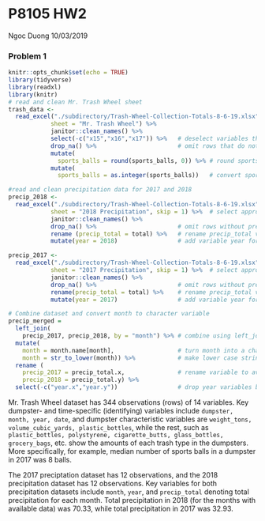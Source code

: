 P8105 HW2
================
Ngoc Duong
10/03/2019

### Problem 1

``` r
knitr::opts_chunk$set(echo = TRUE)
library(tidyverse)
library(readxl)
library(knitr)
# read and clean Mr. Trash Wheel sheet
trash_data <- 
  read_excel("./subdirectory/Trash-Wheel-Collection-Totals-8-6-19.xlsx",
            sheet = "Mr. Trash Wheel") %>%
            janitor::clean_names() %>%
            select(-c("x15","x16","x17")) %>%   # deselect variables that don't give useful information and have too many NA's
            drop_na() %>%                       # omit rows that do not include dumpster specific data
            mutate(       
              sports_balls = round(sports_balls, 0)) %>% # round sports_balls to nearest integers
            mutate(
              sports_balls = as.integer(sports_balls))   # convert sports_balls into an integer variable
```

``` r
#read and clean precipitation data for 2017 and 2018
precip_2018 <- 
  read_excel("./subdirectory/Trash-Wheel-Collection-Totals-8-6-19.xlsx",
            sheet = "2018 Precipitation", skip = 1) %>%  # select appropriate sheet, load, and skip first header/row because it doesn't contain info 
            janitor::clean_names() %>%
            drop_na() %>%                       # omit rows without precipitation data 
            rename (precip_total = total) %>%   # rename precip_total variable 
            mutate(year = 2018)                 # add variable year for 2018

precip_2017 <- 
  read_excel("./subdirectory/Trash-Wheel-Collection-Totals-8-6-19.xlsx",
            sheet = "2017 Precipitation", skip = 1) %>%  # select appropriate sheet, load, and skip first header/row because it doesn't contain info 
            janitor::clean_names() %>%          
            drop_na() %>%                       # omit rows without precipitation data 
            rename(precip_total = total) %>%    # rename precip_total variable 
            mutate(year = 2017)                 # add variable year for 2017

# Combine dataset and convert month to character variable
precip_merged = 
  left_join(
    precip_2017, precip_2018, by = "month") %>% # combine using left_join
  mutate(
    month = month.name[month],                  # turn month into a character variable using month.name[] 
    month = str_to_lower(month)) %>%            # make lower case strings (to standardize across datasets)
  rename (
    precip_2017 = precip_total.x,               # rename variable to avoid year confusion
    precip_2018 = precip_total.y) %>% 
  select(-c("year.x","year.y"))                 # drop year variables because not necessary and can be confusing 
```

Mr. Trash Wheel dataset has 344 observations (rows) of 14 variables. Key
dumpster- and time-specific (identifying) variables include `dumpster,
month, year, date`, and dumpster characteristic variables are
`weight_tons, volume_cubic_yards, plastic_bottles`, while the rest, such
as `plastic_bottles, polystyrene, cigarette_butts, glass_bottles,
grocery_bags`, etc. show the amounts of each trash type in the
dumpsters. More specifically, for example, median number of sports balls
in a dumpster in 2017 was 8 balls.

The 2017 preciptation dataset has 12 observations, and the 2018
precipitation dataset has 12 observations. Key variables for both
precipitation datasets include `month`, `year`, and `precip_total`
denoting total precipitation for each month. Total precipitation in 2018
(for the months with available data) was 70.33, while total
precipitation in 2017 was 32.93.
